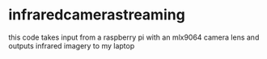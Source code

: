 # infraredcamerastreaming


this code takes input from a raspberry pi with an mlx9064 camera lens and outputs infrared imagery to my laptop